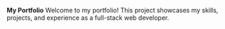 **My Portfolio**
Welcome to my portfolio! This project showcases my skills, projects, and experience as a full-stack web developer.
